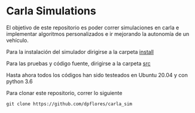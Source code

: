 # Carla Simulations

El objetivo de este repositorio es poder correr simulaciones en carla e implementar algoritmos personalizados e ir mejorando la autonomía de un vehículo.

Para la instalación del simulador dirigirse a la carpeta [install](./install)

Para las pruebas y código fuente, dirigirse a la carpeta [src](./src)

Hasta ahora todos los códigos han sido testeados en Ubuntu 20.04 y con python 3.6

Para clonar este repositorio, correr lo siguiente
```
git clone https://github.com/dpflores/carla_sim 
```
